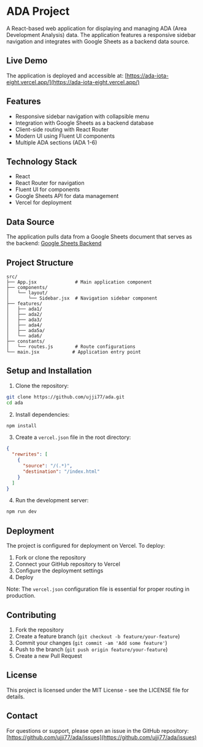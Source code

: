 # ADA Project

A React-based web application for displaying and managing ADA (Area Development Analysis) data. The application features a responsive sidebar navigation and integrates with Google Sheets as a backend data source.

## Live Demo

The application is deployed and accessible at: [https://ada-iota-eight.vercel.app/](https://ada-iota-eight.vercel.app/)

## Features

- Responsive sidebar navigation with collapsible menu
- Integration with Google Sheets as a backend database
- Client-side routing with React Router
- Modern UI using Fluent UI components
- Multiple ADA sections (ADA 1-6)

## Technology Stack

- React
- React Router for navigation
- Fluent UI for components
- Google Sheets API for data management
- Vercel for deployment

## Data Source

The application pulls data from a Google Sheets document that serves as the backend:
[Google Sheets Backend](https://docs.google.com/spreadsheets/d/1xq7lVsfhWRA9wrYMdodpi4p93VuR8UCojyWAahzEwqU/edit?gid=0#gid=0)

## Project Structure

```
src/
├── App.jsx              # Main application component
├── components/
│   └── layout/
│       └── Sidebar.jsx  # Navigation sidebar component
├── features/
│   ├── ada1/
│   ├── ada2/
│   ├── ada3/
│   ├── ada4/
│   ├── ada5a/
│   └── ada6/
├── constants/
│   └── routes.js        # Route configurations
└── main.jsx            # Application entry point
```

## Setup and Installation

1. Clone the repository:
```bash
git clone https://github.com/ujji77/ada.git
cd ada
```

2. Install dependencies:
```bash
npm install
```

3. Create a `vercel.json` file in the root directory:
```json
{
  "rewrites": [
    {
      "source": "/(.*)",
      "destination": "/index.html"
    }
  ]
}
```

4. Run the development server:
```bash
npm run dev
```

## Deployment

The project is configured for deployment on Vercel. To deploy:

1. Fork or clone the repository
2. Connect your GitHub repository to Vercel
3. Configure the deployment settings
4. Deploy

Note: The `vercel.json` configuration file is essential for proper routing in production.

## Contributing

1. Fork the repository
2. Create a feature branch (`git checkout -b feature/your-feature`)
3. Commit your changes (`git commit -am 'Add some feature'`)
4. Push to the branch (`git push origin feature/your-feature`)
5. Create a new Pull Request

## License

This project is licensed under the MIT License - see the LICENSE file for details.

## Contact

For questions or support, please open an issue in the GitHub repository: [https://github.com/ujji77/ada/issues](https://github.com/ujji77/ada/issues)